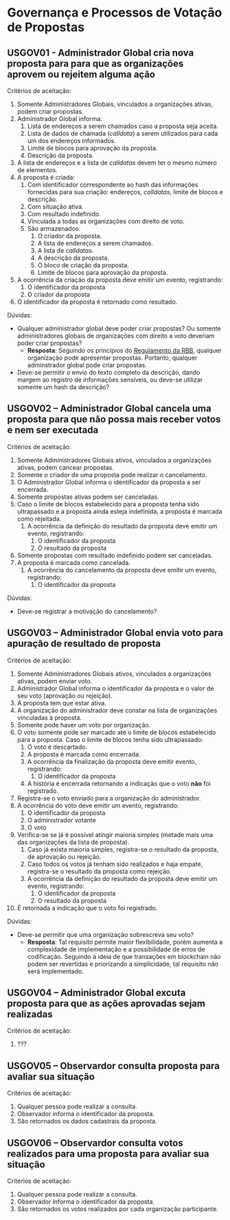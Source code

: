 # Governança e Processos de Votação de Propostas

## USGOV01 - Administrador Global cria nova proposta para para que as organizações aprovem ou rejeitem alguma ação<a id="usgov01"></a>

Critérios de aceitação:
1. Somente Administradores Globais, vinculados a organizações ativas, podem criar propostas.
2. Administrador Global informa:
   1. Lista de endereços a serem chamados caso a proposta seja aceita.
   2. Lista de dados de chamada (*calldata*) a serem utilizados para cada um dos endereços informados.
   3. Limite de blocos para aprovação da proposta.
   4. Descrição da proposta.
3. A lista de endereços e a lista de *calldatas* devem ter o mesmo número de elementos.
4. A proposta é criada:
   1. Com identificador correspondente ao hash das informações fornecidas para sua criação: endereços, *calldatas*, limite de blocos e descrição.
   2. Com situação ativa.
   3. Com resultado indefinido.
   4. Vinculada a todas as organizações com direito de voto.
   5. São armazenados:
      1. O criador da proposta.
      2. A lista de endereços a serem chamados.
      3. A lista de *calldatas*.
      4. A descrição da proposta.
      5. O bloco de criação da proposta.
      6. Limite de blocos para aprovação da proposta.
5. A ocorrência da criação da proposta deve emitir um evento, registrando:
   1. O identificador da proposta
   2. O criador da proposta
6. O identificador da proposta é retornado como resultado.

Dúvidas:
- Qualquer administrador global deve poder criar propostas? Ou somente administradores globais de organizações com direito a voto deveriam poder criar propostas?
  - **Resposta**: Seguindo os princípios do [Regulamento da RBB](https://github.com/RBBNet/rbb/blob/master/governanca/reunioes_comite_executivo/2022-11-29_reuniao/2022-11-29-Ata-Reuni%C3%A3o-Governan%C3%A7a-RBB-Assinada.pdf), qualquer organização pode apresentar propostas. Portanto, qualquer adminstrador global pode criar propostas.
- Deve-se permitir o envio do texto completo da descrição, dando margem ao registro de informações sensíveis, ou deve-se utilizar somente um hash da descrição?


## USGOV02 – Administrador Global cancela uma proposta para que não possa mais receber votos e nem ser executada<a id="usgov02"></a>

Critérios de aceitação:
1. Somente Administradores Globais ativos, vinculados a organizações ativas, podem cancear propostas.
2. Somente o criador de uma proposta pode realizar o cancelamento.
3. O Administrador Global informa o identificador da proposta a ser encerrada.
4. Somente propostas ativas podem ser canceladas.
5. Caso o limite de blocos estabelecido para a proposta tenha sido ultrapassado e a proposta ainda esteja indefinida, a proposta é marcada como rejeitada.
   1. A ocorrência da definição do resultado da proposta deve emitir um evento, registrando:
      1. O identificador da proposta
      2. O resultado da proposta
6. Somente propostas com resultado indefinido podem ser canceladas.
7. A proposta é marcada como cancelada.
   1. A ocorrência do cancelamento da proposta deve emitir um evento, registrando:
      1. O identificador da proposta

Dúvidas:
- Deve-se registrar a motivação do cancelamento?


## USGOV03 – Administrador Global envia voto para apuração de resultado de proposta<a id="usgov03"></a>

Critérios de aceitação:
1. Somente Administradores Globais ativos, vinculados a organizações ativas, podem enviar voto.
2. Administrador Global informa o identificador da proposta e o valor de seu voto (aprovação ou rejeição).
3. A proposta tem que estar ativa.
4. A organização do administrador deve constar na lista de organizações vinculadas à proposta.
5. Somente pode haver um voto por organização.
6. O voto somente pode ser marcado até o limite de blocos estabelecido para a proposta. Caso o limite de blocos tenha sido ultrapassado:
   1. O voto é descartado.
   2. A proposta é marcada como encerrada.
   3. A ocorrência da finalização da proposta deve emitir evento, registrando:
      1. O identificador da proposta
   4. A história é encerrada retornando a indicação que o voto **não** foi registrado.
7. Registra-se o voto enviado para a organização do administrador.
8. A ocorrência do voto deve emitir um evento, registrando:
   1. O identificador da proposta
   2. O administrador votante
   3. O voto
9. Verifica-se se já é possível atingir maioria simples (metade mais uma das organizações da lista de proposta).
   1. Caso já exista maioria simples, registra-se o resultado da proposta, de aprovação ou rejeição.
   2. Caso todos os votos já tenham sido realizados e haja empate, registra-se o resultado da proposta como rejeição.
   3. A ocorrência da definição do resultado da proposta deve emitir um evento, registrando:
      1. O identificador da proposta
      2. O resultado da proposta
10. É retornada a indicação que o voto foi registrado.

Dúvidas:
- Deve-se permitir que uma organização sobrescreva seu voto?
  - **Resposta**: Tal requisito permite maior flexibilidade, porém aumenta a complexidade de implementação e a possibilidade de erros de codificação. Seguindo a ideia de que transações em blockchain não podem ser revertidas e priorizando a simplicidade, tal requisito não será implementado.


## USGOV04 – Administrador Global excuta proposta para que as ações aprovadas sejam realizadas<a id="usgov04"></a>

Critérios de aceitação:
1. ???


## USGOV05 – Observardor consulta proposta para avaliar sua situação<a id="usgov05"></a>

Critérios de aceitação:
1. Qualquer pessoa pode realizar a consulta.
2. Observador informa o identificador da proposta.
3. São retornados os dados cadastrais da proposta.


## USGOV06 – Observardor consulta votos realizados para uma proposta para avaliar sua situação<a id="usgov06"></a>

Critérios de aceitação:
1. Qualquer pessoa pode realizar a consulta.
2. Observador informa o identificador da proposta.
3. São retornados os votos realizados por cada organização participante.

